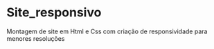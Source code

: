 # Site_responsivo
Montagem de site em Html e Css com criação de responsividade para menores resoluções
